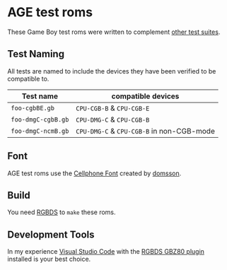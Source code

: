 # AGE test roms

These Game Boy test roms were written to complement
[other test suites](https://github.com/c-sp/gameboy-test-roms).

## Test Naming

All tests are named to include the devices they have been verified
to be compatible to.

| Test name | compatible devices |
|-----------|--------------------|
| `foo-cgbBE.gb` | `CPU-CGB-B` & `CPU-CGB-E`
| `foo-dmgC-cgbB.gb` | `CPU-DMG-C` & `CPU-CGB-B`
| `foo-dmgC-ncmB.gb` | `CPU-DMG-C` & `CPU-CGB-B` in non-CGB-mode

## Font

AGE test roms use the
[Cellphone Font](https://opengameart.org/content/ascii-bitmap-font-cellphone)
created by
[domsson](https://opengameart.org/users/domsson).

## Build

You need [RGBDS](https://rgbds.gbdev.io) to `make` these roms.

## Development Tools

In my experience [Visual Studio Code](https://code.visualstudio.com)
with the [RGBDS GBZ80 plugin](https://github.com/DonaldHays/rgbds-vscode)
installed is your best choice.
